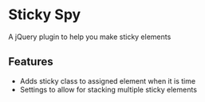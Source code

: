 # Sticky Spy

A jQuery plugin to help you make sticky elements

## Features

* Adds sticky class to assigned element when it is time
* Settings to allow for stacking multiple sticky elements